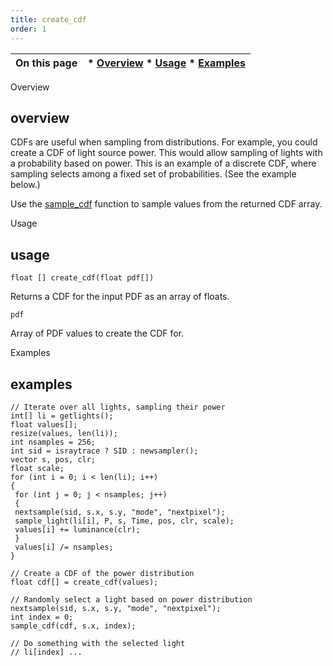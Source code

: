 ```yaml
---
title: create_cdf
order: 1
---
```

| On this page | * [Overview](#overview) * [Usage](#usage) * [Examples](#examples) |
| --- | --- |

Overview

## overview

CDFs are useful when sampling from distributions. For example, you could create a CDF of light source power. This would allow sampling of lights with a probability based on power. This is an example of a discrete CDF, where sampling selects among a fixed set of probabilities. (See the example below.)

Use the [sample_cdf](/en/houdini-vex/sampling/sample_cdf "Samples a cumulative distribution function (CDF).") function to sample values from the returned CDF array.

Usage

## usage

`float [] create_cdf(float pdf[])`

Returns a CDF for the input PDF as an array of floats.

`pdf`

Array of PDF values to create the CDF for.

Examples

## examples

```vex
// Iterate over all lights, sampling their power
int[] li = getlights();
float values[];
resize(values, len(li));
int nsamples = 256;
int sid = israytrace ? SID : newsampler();
vector s, pos, clr;
float scale;
for (int i = 0; i < len(li); i++)
{
 for (int j = 0; j < nsamples; j++)
 {
 nextsample(sid, s.x, s.y, "mode", "nextpixel");
 sample_light(li[i], P, s, Time, pos, clr, scale);
 values[i] += luminance(clr);
 }
 values[i] /= nsamples;
}

// Create a CDF of the power distribution
float cdf[] = create_cdf(values);

// Randomly select a light based on power distribution
nextsample(sid, s.x, s.y, "mode", "nextpixel");
int index = 0;
sample_cdf(cdf, s.x, index);

// Do something with the selected light
// li[index] ...

```
